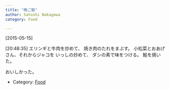 ```yaml
---
title: "晩ご飯"
author: Satoshi Nakagawa
category: Food

---
```


[2015-05-15]  

 [20:48:35]
エリンギと牛肉を炒めて、
焼き肉のたれをまぶす。
小松菜とおあげさん、それからジャコを
いっしの炒めて、
ダシの素で味をつける。
鮭を焼いた。

 おいしかった。

- Category: [Food](/categories.html#Food)


